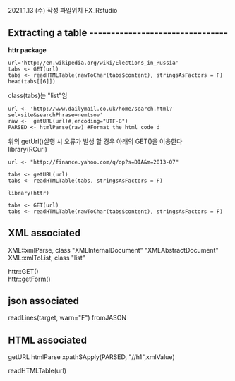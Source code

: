 2021.1.13 (수) 작성
파일위치 FX_Rstudio

## Extracting a table --------------------------------
 **httr package**   
     
    url='http://en.wikipedia.org/wiki/Elections_in_Russia'  
    tabs <- GET(url)  
    tabs <- readHTMLTable(rawToChar(tabs$content), stringsAsFactors = F)  
    head(tabs[[6]])
 class(tabs)는 "list"임  

    url <- 'http://www.dailymail.co.uk/home/search.html?sel=site&searchPhrase=nemtsov'
    raw <-  getURL(url)#,encoding="UTF-8") 
    PARSED <- htmlParse(raw) #Format the html code d
위의 getUrl()실행 시 오류가 발생 할 경우 아래의 GET()을 이용한다  
    library(RCurl)
    
    url <- "http://finance.yahoo.com/q/op?s=DIA&m=2013-07"
    
    tabs <- getURL(url)
    tabs <- readHTMLTable(tabs, stringsAsFactors = F)

    library(httr)
    
    tabs <- GET(url)
    tabs <- readHTMLTable(rawToChar(tabs$content), stringsAsFactors = F)
                                   
## XML associated
XML::xmlParse, class "XMLInternalDocument" "XMLAbstractDocument"   
XML:xmlToList, class "list"

httr::GET()  
httr::getForm()

## json associated
readLines(target, warn="F")
fromJASON

## HTML associated
getURL
htmlParse
xpathSApply(PARSED, "//h1",xmlValue)

readHTMLTable(url)
